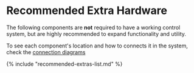 # Recommended Extra Hardware

The following components are **not** required to have a working control system, but are highly recommended to expand functionality and utility.

To see each component's location and how to connects it in the system, check the [connection diagrams](/introduction/hardware-options/connection-diagrams.md)

{% include "recommended-extras-list.md" %}

